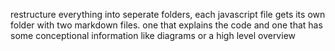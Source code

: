 restructure everything into seperate folders, each javascript file gets its own folder with two markdown
files. one that explains the code and one that has some conceptional information like diagrams or a high level
overview